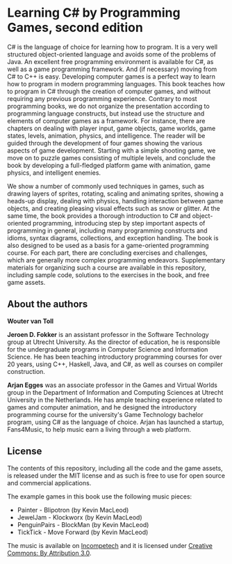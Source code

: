 # Learning C# by Programming Games, second edition

C# is the language of choice for learning how to program. It is a very well structured object-oriented language and avoids some of the problems of Java. An excellent free programming environment is available for C#, as well as a game programming framework. And (if necessary) moving from C# to C++ is easy. Developing computer games is a perfect way to learn how to program in modern programming languages. This book teaches how to program in C# through the creation of computer games, and without requiring any previous programming experience. Contrary to most programming books, we do not organize the presentation according to programming language constructs, but instead use the structure and elements of computer games as a framework. For instance, there are chapters on dealing with player input, game objects, game worlds, game states, levels, animation, physics, and intelligence. The reader will be guided through the development of four games showing the various aspects of game development. Starting with a simple shooting game, we move on to puzzle games consisting of multiple levels, and conclude the book by developing a full-fledged platform game with animation, game physics, and intelligent enemies.

We show a number of commonly used techniques in games, such as drawing layers of sprites, rotating, scaling and animating sprites, showing a heads-up display, dealing with physics, handling interaction between game objects, and creating pleasing visual effects such as snow or glitter. At the same time, the book provides a thorough introduction to C# and object-oriented programming, introducing step by step important aspects of programming in general, including many programming constructs and idioms, syntax diagrams, collections, and exception handling. The book is also designed to be used as a basis for a game-oriented programming course. For each part, there are concluding exercises and challenges, which are generally more complex programming endeavors. Supplementary materials for organizing such a course are available in this repository, including  sample code, solutions to the exercises in the book, and free game assets.

## About the authors
**Wouter van Toll** <to be added>
  
**Jeroen D. Fokker** is an assistant professor in the Software Technology group at Utrecht University. As the director of education, he is responsible for the undergraduate programs in Computer Science and Information Science. He has been teaching introductory programming courses for over 20 years, using C++, Haskell, Java, and C#, as well as courses on compiler construction.
  
**Arjan Egges** was an associate professor in the Games and Virtual Worlds group in the Department of Information and Computing Sciences at Utrecht University in the Netherlands. He has ample teaching experience related to games and computer animation, and he designed the introductory programming course for the university's Game Technology bachelor program, using C# as the language of choice. Arjan has launched a startup, Fans4Music, to help music earn a living through a web platform.


## License
The contents of this repository, including all the code and the game assets, is released under the MIT license and as such is free to use for open source and commercial applications. 

The example games in this book use the following music pieces:
- Painter - Blipotron (by Kevin MacLeod)
- JewelJam - Klockworx (by Kevin MacLeod)
- PenguinPairs - BlockMan (by Kevin MacLeod)
- TickTick - Move Forward (by Kevin MacLeod)

The music is available on [Incompetech](http://www.incompetech.com) and it is licensed under [Creative Commons: By Attribution 3.0](https://creativecommons.org/licenses/by/3.0).
